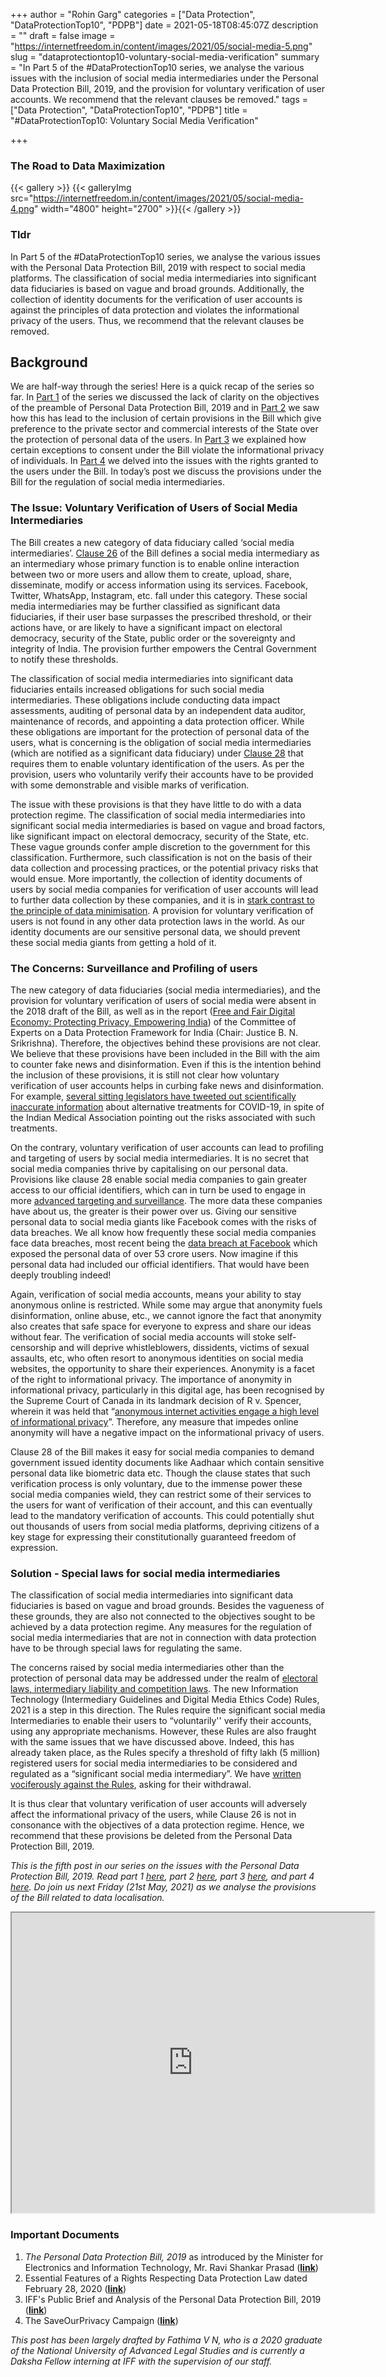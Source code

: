 +++
author = "Rohin Garg"
categories = ["Data Protection", "DataProtectionTop10", "PDPB"]
date = 2021-05-18T08:45:07Z
description = ""
draft = false
image = "https://internetfreedom.in/content/images/2021/05/social-media-5.png"
slug = "dataprotectiontop10-voluntary-social-media-verification"
summary = "In Part 5 of the #DataProtectionTop10 series, we analyse the various issues with the inclusion of social media intermediaries under the  Personal Data Protection Bill, 2019, and the provision for voluntary verification of user accounts.  We recommend that the relevant clauses be removed."
tags = ["Data Protection", "DataProtectionTop10", "PDPB"]
title = "#DataProtectionTop10: Voluntary Social Media Verification"

+++


### The Road to Data Maximization

{{< gallery >}}
{{< galleryImg  src="https://internetfreedom.in/content/images/2021/05/social-media-4.png" width="4800" height="2700" >}}{{< /gallery >}}

>>>> <form><script src="https://checkout.razorpay.com/v1/payment-button.js" data-payment_button_id="pl_HLkgeWGQLMuddp" async> </script> </form>

### Tldr

In Part 5 of the #DataProtectionTop10 series, we analyse the various issues with the Personal Data Protection Bill, 2019 with respect to social media platforms. The classification of social media intermediaries into significant data fiduciaries is based on vague and broad grounds. Additionally, the collection of  identity documents for the verification of user accounts is against the principles of data protection and violates the informational privacy of the users. Thus, we recommend that the relevant clauses be removed.

## Background

We are half-way through the series! Here is a quick recap of the series so far. In [Part 1](https://internetfreedom.in/dataprotectiontop10-lost-in-muddled-objectives/) of the series we discussed the lack of clarity on the objectives of the preamble of Personal Data Protection Bill, 2019 and in [Part 2](https://internetfreedom.in/dataprotectiontop10-imposters-under-the-personal-data-protection-bill/) we saw how this has lead to the inclusion of certain provisions in the Bill which give preference to the private sector and commercial interests of the State over the protection of personal data of the users. In [Part 3](https://internetfreedom.in/dataprotectiontop10-exceptions-to-consent-a-torn-safety-net/) we explained how certain exceptions to consent  under the Bill violate the informational privacy of individuals. In [Part 4](https://internetfreedom.in/dataprotectiontop10-on-the-need-to-protect/) we delved into the issues with the rights granted to the users under the Bill.  In today’s post we discuss the provisions under the Bill for the regulation of social media intermediaries.

### The Issue: Voluntary Verification of Users of Social Media Intermediaries

The Bill creates a new category of data fiduciary called ‘social media intermediaries’. [Clause 26](https://www.prsindia.org/sites/default/files/bill_files/Personal%20Data%20Protection%20Bill%2C%202019.pdf) of the Bill defines a social media intermediary as an intermediary whose primary function is to enable online interaction between two or more users and allow them to create, upload, share, disseminate, modify or access information using its services. Facebook, Twitter, WhatsApp, Instagram, etc. fall under this category. These social media intermediaries may be further classified as significant data fiduciaries, if their user base surpasses the prescribed threshold, or their actions have, or are likely to have a significant impact on electoral democracy, security of the State, public order or the sovereignty and integrity of India. The provision further empowers the Central Government to notify these thresholds.

The classification of social media intermediaries into significant data fiduciaries entails increased obligations for such social media intermediaries. These obligations include conducting data impact assessments, auditing of personal data by an independent data auditor, maintenance of records, and appointing a data protection officer. While these obligations are important for the protection of personal data of the users, what is concerning is the obligation of social media intermediaries (which are notified as a significant data fiduciary) under [Clause 28](https://www.prsindia.org/sites/default/files/bill_files/Personal%20Data%20Protection%20Bill%2C%202019.pdf) that requires them to enable voluntary identification of the users. As per the provision, users who voluntarily verify their accounts have to be provided with some demonstrable and visible marks of verification.

The issue with these provisions is that they have little to do with a data protection regime. The classification of social media intermediaries into significant social media intermediaries is based on vague and broad factors, like significant impact on electoral democracy, security of the State, etc. These vague grounds confer ample discretion to the government for this classification. Furthermore, such classification is not on the basis of their data collection and processing practices, or the potential privacy risks that would ensue. More importantly, the collection of identity documents of  users by social media companies for verification of user accounts will lead to further data collection by these companies, and it is in [stark contrast to the principle of data minimisation](https://internetfreedom.in/here-comes-the-bill-all-dressed-in-nil/). A provision for voluntary verification of users is not found in any other data protection laws in the world. As our identity documents are our sensitive personal data, we should prevent these social media giants from getting a hold of it.

### The Concerns: Surveillance and Profiling of users

The new category of data fiduciaries (social media intermediaries), and the provision for voluntary verification of users of social media were absent in the 2018 draft of the Bill, as well as in the report ([Free and Fair Digital Economy: Protecting Privacy, Empowering India](https://www.meity.gov.in/writereaddata/files/Data_Protection_Committee_Report.pdf)) of the Committee of Experts on a Data Protection Framework for India (Chair: Justice B. N. Srikrishna). Therefore, the objectives behind these provisions are not clear.  We believe that these provisions have been included in the Bill with the aim to counter fake news and disinformation. Even if this is the intention behind the inclusion of these provisions, it is still not clear how voluntary verification of user accounts helps in curbing fake news and disinformation. For example, [several sitting legislators have tweeted out scientifically inaccurate information](https://www.abc.net.au/news/2021-05-16/india-covid-19-cow-dung-fake-remedies-alternative-medicine/100132838) about alternative treatments for COVID-19, in spite of the Indian Medical Association pointing out the risks associated with such treatments.

On the contrary, voluntary verification of user accounts can lead to profiling and targeting of users by social media intermediaries. It is no secret that social media companies thrive by capitalising on our personal data. Provisions like clause 28 enable social media companies to gain greater access to our official identifiers, which can in turn be used to engage in more [advanced targeting and surveillance](https://internetfreedom.in/here-comes-the-bill-all-dressed-in-nil/). The more data these companies have about us, the greater is their power over us. Giving our sensitive personal data to social media giants like Facebook comes with the risks of data breaches. We all know how frequently these social media companies face data breaches, most recent being the [data breach at Facebook](https://internetfreedom.in/breach-please-why-companies-like-fb-need-to-be-held-accountable-by-cert-in/) which exposed the personal data of over 53 crore users. Now imagine if this personal data had included our official identifiers. That would have been  deeply troubling indeed!

Again, verification of social media accounts, means your ability to stay anonymous online is restricted. While some may argue that anonymity fuels disinformation, online abuse, etc., we cannot ignore the fact that anonymity also creates that safe space for everyone to  express and share our ideas without fear. The verification of social media accounts will stoke self-censorship and will deprive whistleblowers, dissidents, victims of sexual assaults, etc, who often resort to anonymous identities on social media websites, the opportunity to share their experiences. Anonymity is a facet of the right to informational privacy. The importance of anonymity in informational privacy, particularly in this digital age, has been recognised by the Supreme Court of Canada in its landmark decision of R v. Spencer, wherein it was held that “[anonymous internet activities engage a high level of informational privacy](https://scc-csc.lexum.com/scc-csc/scc-csc/en/item/14233/index.do)”. Therefore, any measure that impedes online anonymity will have a negative impact on the informational privacy of users.

Clause 28 of the Bill makes it easy for social media companies to demand government issued identity documents like Aadhaar which contain sensitive personal data like biometric data etc. Though the clause states that such verification process is only voluntary, due to the immense power these social media companies wield, they can restrict some of their services to the users for want of verification of their account, and this can eventually lead to the mandatory verification of accounts. This could potentially shut out thousands of users from social media platforms, depriving citizens of a key stage for expressing their constitutionally guaranteed freedom of expression.

### Solution - Special laws for social media intermediaries

The classification of social media intermediaries into significant data fiduciaries is based on vague and broad grounds. Besides the vagueness of these grounds, they are also not connected to the objectives sought to be achieved by a data protection regime. Any measures for the regulation of social media intermediaries that are not in connection with data protection have to be through special laws for regulating the same.

The concerns raised by social media intermediaries other than the protection of personal data may be addressed under the realm of [electoral laws, intermediary liability and competition laws](https://saveourprivacy.in/media/all/Brief-PDP-Bill-25.12.2020.pdf). The new Information Technology (Intermediary Guidelines and Digital Media Ethics Code) Rules, 2021 is a step in this direction. The Rules require the significant social media Intermediaries to enable their users to “voluntarily'' verify their accounts, using any appropriate mechanisms. However, these Rules are also fraught with the same issues that we have discussed above. Indeed, this has already taken place, as the Rules specify a threshold of  fifty lakh (5 million) registered users for social media intermediaries to be considered and regulated as a “significant social media intermediary”. We have [written vociferously against the Rules](https://internetfreedom.in/tag/itrules/), asking for their withdrawal.

It is thus clear that voluntary verification of user accounts will adversely affect the informational privacy of the users, while Clause 26 is not in consonance with the objectives of a data protection regime. Hence, we recommend that these provisions be deleted from the Personal Data Protection Bill, 2019.

_This is the fifth post in our series on the issues with the Personal Data Protection Bill, 2019. Read part 1 [here](https://internetfreedom.in/dataprotectiontop10-lost-in-muddled-objectives/), part 2 [here](https://internetfreedom.in/dataprotectiontop10-imposters-under-the-personal-data-protection-bill/), part 3 [here](https://internetfreedom.in/dataprotectiontop10-exceptions-to-consent-a-torn-safety-net/), and part 4 [here](https://internetfreedom.in/dataprotectiontop10-on-the-need-to-protect/). Do join us next Friday (21st May, 2021) as we analyse the provisions of the Bill related to data localisation._

<iframe src="https://drive.google.com/file/d/15Kk7MPK9SnKfehMREMLkQfULgEB1oZvH/preview" width="580" height="480"></iframe>

### Important **Documents**

1. _The Personal Data Protection Bill, 2019_ as introduced by the Minister for Electronics and Information Technology, Mr. Ravi Shankar Prasad ([**link**](https://www.prsindia.org/sites/default/files/bill_files/Personal%20Data%20Protection%20Bill%2C%202019.pdf))
2. Essential Features of a Rights Respecting Data Protection Law dated February 28, 2020 ([**link**](https://internetfreedom.in/essential-features-of-a-rights-respecting-data-protection-law/))
3. IFF's Public Brief and Analysis of the Personal Data Protection Bill, 2019 ([**link**](https://saveourprivacy.in/media/all/Brief-PDP-Bill-25.12.2020.pdf))
4. The SaveOurPrivacy Campaign ([**link**](https://saveourprivacy.in/))

_This post has been largely drafted by Fathima V N, who is a 2020 graduate of the National University of Advanced Legal Studies and is currently a Daksha Fellow interning at IFF with the supervision of our staff._

> > > <form><script src="https://cdn.razorpay.com/static/widget/subscription-button.js" data-subscription_button_id="pl_HLk5qU1K35hmPH" data-button_theme="brand-color" async> </script> </form>









